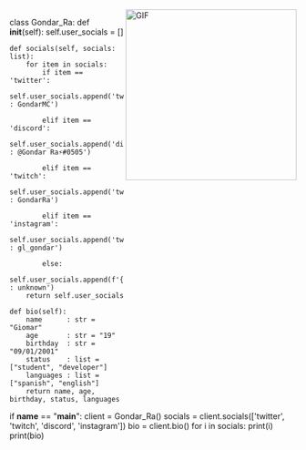 <img align="right" alt="GIF" height="300px" src="https://media.giphy.com/media/du3J3cXyzhj75IOgvA/giphy.gif" />


class Gondar_Ra:
    def __init__(self):
        self.user_socials = []
    
    def socials(self, socials: list):
        for item in socials:
            if item == 'twitter':
                self.user_socials.append('twitter : GondarMC')

            elif item == 'discord':
                self.user_socials.append('discord : @Gondar Ra⚡#0505')

            elif item == 'twitch':
                self.user_socials.append('twitch : GondarRa')
                
            elif item == 'instagram':
                self.user_socials.append('twitch : gl_gondar')
                
            else:
                self.user_socials.append(f'{item} : unknown')
        return self.user_socials

    def bio(self):
        name      : str = "Giomar"
        age       : str = "19"
        birthday  : str = "09/01/2001"
        status    : list = ["student", "developer"]
        languages : list = ["spanish", "english"]
        return name, age, birthday, status, languages

if __name__ == "__main__":
    client = Gondar_Ra()
    socials = client.socials(['twitter', 'twitch', 'discord', 'instagram'])
    bio = client.bio()
    for i in socials:
        print(i)
    print(bio)
